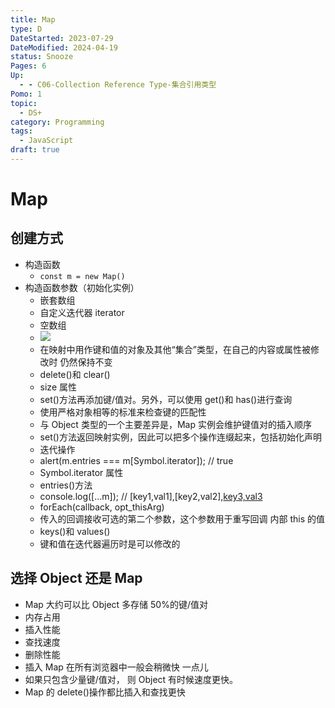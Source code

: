 ```yaml
---
title: Map
type: D
DateStarted: 2023-07-29
DateModified: 2024-04-19
status: Snooze
Pages: 6
Up:
  - - C06-Collection Reference Type-集合引用类型
Pomo: 1
topic:
  - DS+
category: Programming
tags:
  - JavaScript
draft: true
---
```


# Map

## 创建方式

- 构造函数
  - `const m = new Map()`
- 构造函数参数（初始化实例）
  - 嵌套数组
  - 自定义迭代器 iterator
  - 空数组
  - ![](https://cdn.jsdelivr.net/gh/jenniferwonder/bimg/programming/1691557774350.png)
  - 在映射中用作键和值的对象及其他“集合”类型，在自己的内容或属性被修改时 仍然保持不变
  - delete()和 clear()
  - size 属性
  - set()方法再添加键/值对。另外，可以使用 get()和 has()进行查询
  - 使用严格对象相等的标准来检查键的匹配性
  - 与 Object 类型的一个主要差异是，Map 实例会维护键值对的插入顺序
  - set()方法返回映射实例，因此可以把多个操作连缀起来，包括初始化声明
  - 迭代操作
  - alert(m.entries === m[Symbol.iterator]); // true
  - Symbol.iterator 属性
  - entries()方法
  - console.log([...m]); // [key1,val1],[key2,val2],[key3,val3](key1,val1],[key2,val2],[key3,val3)
  - forEach(callback, opt_thisArg)
  - 传入的回调接收可选的第二个参数，这个参数用于重写回调 内部 this 的值
  - keys()和 values()
  - 键和值在迭代器遍历时是可以修改的

## 选择 Object 还是 Map

- Map 大约可以比 Object 多存储 50%的键/值对
- 内存占用
- 插入性能
- 查找速度
- 删除性能
- 插入 Map 在所有浏览器中一般会稍微快 一点儿
- 如果只包含少量键/值对， 则 Object 有时候速度更快。
- Map 的 delete()操作都比插入和查找更快
